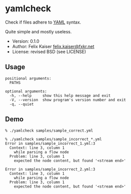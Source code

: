 # yamlcheck

Check if files adhere to <a href="http://www.yaml.org/">YAML</a> syntax.

Quite simple and mostly useless.

* Version: 0.1.0
* Author: Felix Kaiser <felix.kaiser@fxkr.net>
* License: revised BSD (see LICENSE)


## Usage

```
positional arguments:
  PATHS

optional arguments:
  -h, --help     show this help message and exit
  -V, --version  show program's version number and exit
  -q, --quiet
```


## Demo

```
% ./yamlcheck samples/sample_correct.yml

% ./yamlcheck samples/sample_incorrect_*.yml
Error in samples/sample_incorrect_1.yml:3
  Context: line 3, column 1
    while parsing a flow node
  Problem: line 3, column 1
    expected the node content, but found '<stream end>'

Error in samples/sample_incorrect_2.yml:3
  Context: line 3, column 1
    while parsing a flow node
  Problem: line 3, column 1
    expected the node content, but found '<stream end>'
```

